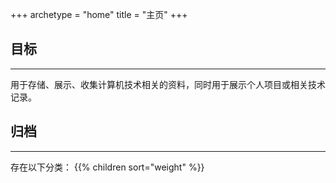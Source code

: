 +++
archetype = "home"
title = "主页"
+++

## 目标
---
用于存储、展示、收集计算机技术相关的资料，同时用于展示个人项目或相关技术记录。

## 归档
---
存在以下分类：
{{% children sort="weight" %}}
